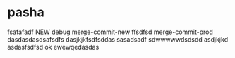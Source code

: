 # pasha
fsafafadf
NEW
debug
merge-commit-new
ffsdfsd
merge-commit-prod
dasdasdasdsafsdfs
dasjkjkfsdfsddas
sasadsadf
sdwwwwwdsdsdd
asdjkjkd
asdasfsdfsd
ok
ewewqedasdas
